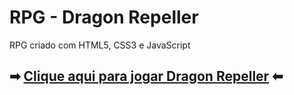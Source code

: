 # RPG - Dragon Repeller
RPG criado com HTML5, CSS3 e JavaScript
## ➡︎ [Clique aqui para jogar Dragon Repeller](https://dev-hudson.github.io/redes-sociais/) ⬅︎
